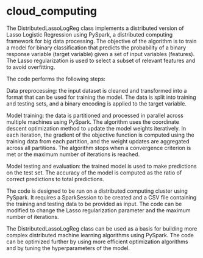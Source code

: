 # cloud_computing

The DistributedLassoLogReg class implements a distributed version of Lasso Logistic Regression using PySpark, a distributed computing framework for big data processing. The objective of the algorithm is to train a model for binary classification that predicts the probability of a binary response variable (target variable) given a set of input variables (features). The Lasso regularization is used to select a subset of relevant features and to avoid overfitting.

The code performs the following steps:

Data preprocessing: the input dataset is cleaned and transformed into a format that can be used for training the model. The data is split into training and testing sets, and a binary encoding is applied to the target variable.

Model training: the data is partitioned and processed in parallel across multiple machines using PySpark. The algorithm uses the coordinate descent optimization method to update the model weights iteratively. In each iteration, the gradient of the objective function is computed using the training data from each partition, and the weight updates are aggregated across all partitions. The algorithm stops when a convergence criterion is met or the maximum number of iterations is reached.

Model testing and evaluation: the trained model is used to make predictions on the test set. The accuracy of the model is computed as the ratio of correct predictions to total predictions.

The code is designed to be run on a distributed computing cluster using PySpark. It requires a SparkSession to be created and a CSV file containing the training and testing data to be provided as input. The code can be modified to change the Lasso regularization parameter and the maximum number of iterations.

The DistributedLassoLogReg class can be used as a basis for building more complex distributed machine learning algorithms using PySpark. The code can be optimized further by using more efficient optimization algorithms and by tuning the hyperparameters of the model.
